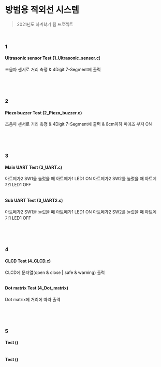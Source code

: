 # 방범용 적외선 시스템

> 2021년도 하계학기 팀 프로젝트

<br/>

### 1

#### Ultrasonic sensor Test (1_Ultrasonic_sensor.c)
초음파 센서로 거리 측정 & 4Digit 7-Segment에 출력 

```

```

<br/>

<br/>

### 2

#### Piezo buzzer Test (2_Piezo_buzzer.c)
초음파 센서로 거리 측정 & 4Digit 7-Segment에 출력 & 6cm이하 피에조 부저 ON

```

```

<br/>

<br/>

### 3

#### Main UART Test (3_UART.c)
아트메가2 SW1을 눌렀을 때 아트메가1 LED1 ON
아트메가2 SW2를 눌렀을 때 아트메가1 LED1 OFF

```

```

#### Sub UART Test (3_UART2.c)
아트메가2 SW1을 눌렀을 때 아트메가1 LED1 ON
아트메가2 SW2를 눌렀을 때 아트메가1 LED1 OFF

```

```

<br/>

<br/>

### 4

#### CLCD Test (4_CLCD.c)
CLCD에 문자열(open & close | safe & warning) 출력

```

```

#### Dot matrix Test (4_Dot_matrix)
Dot matrix에 거리에 따라 출력

```

```

<br/>

<br/>

### 5

####  Test ()


```

```

####  Test ()


```

```

<br/>

<br/>
